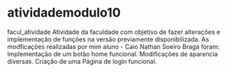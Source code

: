 # atividademodulo10
facul_atividade
Atividade da faculdade com objetivo de fazer alterações e implementação de funções na versão previamente disponibilizada.
As modficações realizadas por mim aluno - Caio Nathan Soeiro Braga foram:
Implementação de um botão home funcional.
Modificações de aparencia diversas.
Criação de uma Página de login funcional.
